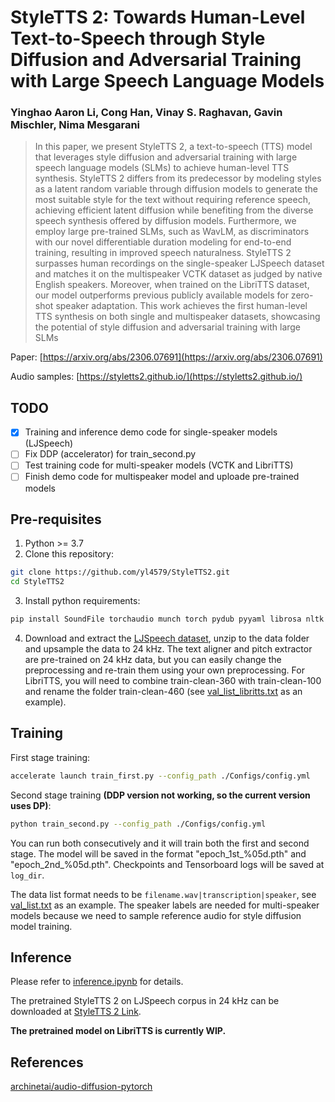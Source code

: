 # StyleTTS 2: Towards Human-Level Text-to-Speech through Style Diffusion and Adversarial Training with Large Speech Language Models

### Yinghao Aaron Li, Cong Han, Vinay S. Raghavan, Gavin Mischler, Nima Mesgarani

> In this paper, we present StyleTTS 2, a text-to-speech (TTS) model that leverages style diffusion and adversarial training with large speech language models (SLMs) to achieve human-level TTS synthesis. StyleTTS 2 differs from its predecessor by modeling styles as a latent random variable through diffusion models to generate the most suitable style for the text without requiring reference speech, achieving efficient latent diffusion while benefiting from the diverse speech synthesis offered by diffusion models. Furthermore, we employ large pre-trained SLMs, such as WavLM, as discriminators with our novel differentiable duration modeling for end-to-end training, resulting in improved speech naturalness. StyleTTS 2 surpasses human recordings on the single-speaker LJSpeech dataset and matches it on the multispeaker VCTK dataset as judged by native English speakers. Moreover, when trained on the LibriTTS dataset, our model outperforms previous publicly available models for zero-shot speaker adaptation. This work achieves the first human-level TTS synthesis on both single and multispeaker datasets, showcasing the potential of style diffusion and adversarial training with large SLMs

Paper: [https://arxiv.org/abs/2306.07691](https://arxiv.org/abs/2306.07691)

Audio samples: [https://styletts2.github.io/](https://styletts2.github.io/)

## TODO
- [x] Training and inference demo code for single-speaker models (LJSpeech)
- [ ] Fix DDP (accelerator) for train_second.py
- [ ] Test training code for multi-speaker models (VCTK and LibriTTS)
- [ ] Finish demo code for multispeaker model and uploade pre-trained models

## Pre-requisites
1. Python >= 3.7
2. Clone this repository:
```bash
git clone https://github.com/yl4579/StyleTTS2.git
cd StyleTTS2
```
3. Install python requirements: 
```bash
pip install SoundFile torchaudio munch torch pydub pyyaml librosa nltk matplotlib accelerate transformers phonemizer einops einops-exts tqdm typing typing-extensions git+https://github.com/resemble-ai/monotonic_align.git
```
4. Download and extract the [LJSpeech dataset](https://keithito.com/LJ-Speech-Dataset/), unzip to the data folder and upsample the data to 24 kHz. The text aligner and pitch extractor are pre-trained on 24 kHz data, but you can easily change the preprocessing and re-train them using your own preprocessing. 
For LibriTTS, you will need to combine train-clean-360 with train-clean-100 and rename the folder train-clean-460 (see [val_list_libritts.txt](https://github.com/yl4579/StyleTTS/blob/main/Data/val_list_libritts.txt) as an example).

## Training
First stage training:
```bash
accelerate launch train_first.py --config_path ./Configs/config.yml
```
Second stage training **(DDP version not working, so the current version uses DP)**:
```bash
python train_second.py --config_path ./Configs/config.yml
```
You can run both consecutively and it will train both the first and second stage. The model will be saved in the format "epoch_1st_%05d.pth" and "epoch_2nd_%05d.pth". Checkpoints and Tensorboard logs will be saved at `log_dir`. 

The data list format needs to be `filename.wav|transcription|speaker`, see [val_list.txt](https://github.com/yl4579/StyleTTS2/blob/main/Data/val_list.txt) as an example. The speaker labels are needed for multi-speaker models because we need to sample reference audio for style diffusion model training. 

## Inference
Please refer to [inference.ipynb](https://github.com/yl4579/StyleTTS2/blob/main/Demo/Inference_LJSpeech.ipynb) for details. 

The pretrained StyleTTS 2 on LJSpeech corpus in 24 kHz can be downloaded at [StyleTTS 2 Link](https://drive.google.com/file/d/1K3jt1JEbtohBLUA0X75KLw36TW7U1yxq/view?usp=sharing).

**The pretrained model on LibriTTS is currently WIP.**

## References
[archinetai/audio-diffusion-pytorch](https://github.com/archinetai/audio-diffusion-pytorch)
